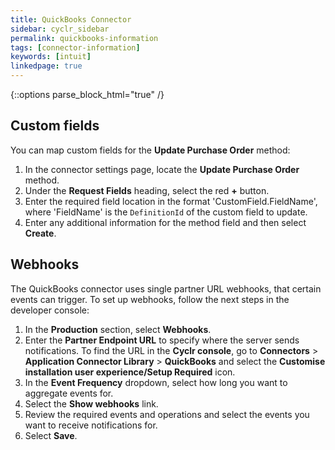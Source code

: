 ```yaml
---
title: QuickBooks Connector
sidebar: cyclr_sidebar
permalink: quickbooks-information
tags: [connector-information]
keywords: [intuit]
linkedpage: true
---
```

{::options parse_block_html="true" /}
<section class="card">

## Custom fields

You can map custom fields for the **Update Purchase Order** method:

1. In the connector settings page, locate the **Update Purchase Order** method.
2. Under the **Request Fields** heading, select the red **+** button.
3. Enter the required field location in the format 'CustomField.FieldName', where 'FieldName' is the `DefinitionId` of the custom field to update.
4. Enter any additional information for the method field and then select **Create**.

## Webhooks

The QuickBooks connector uses single partner URL webhooks, that certain events can trigger. To set up webhooks, follow the next steps in the developer console:

1. In the **Production** section, select **Webhooks**.
2. Enter the **Partner Endpoint URL** to specify where the server sends notifications. To find the URL in the **Cyclr console**, go to **Connectors** > **Application Connector Library** > **QuickBooks** and select the **Customise installation user experience/Setup Required** icon.
3. In the **Event Frequency** dropdown, select how long you want to aggregate events for.
4. Select the **Show webhooks** link.
5. Review the required events and operations and select the events you want to receive notifications for.
6. Select **Save**.

</section>
